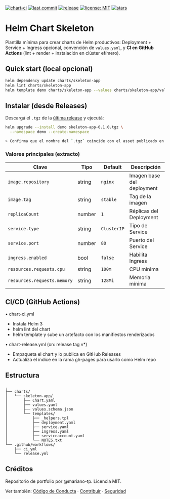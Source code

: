 [![chart-ci](https://github.com/mariano-tp/helm-chart-skeleton/actions/workflows/chart-ci.yml/badge.svg?branch=main)](https://github.com/mariano-tp/helm-chart-skeleton/actions/workflows/chart-ci.yml)
[![last commit](https://img.shields.io/github/last-commit/mariano-tp/helm-chart-skeleton?style=flat-square)](https://github.com/mariano-tp/helm-chart-skeleton/commits/main)
[![release](https://img.shields.io/github/v/release/mariano-tp/helm-chart-skeleton?display_name=tag&style=flat-square)](https://github.com/mariano-tp/helm-chart-skeleton/releases)
[![license: MIT](https://img.shields.io/badge/license-MIT-green?style=flat-square)](./LICENSE)
[![stars](https://img.shields.io/github/stars/mariano-tp/helm-chart-skeleton?style=flat-square)](https://github.com/mariano-tp/helm-chart-skeleton/stargazers)


# Helm Chart Skeleton

Plantilla mínima para crear charts de Helm productivos: Deployment + Service + Ingress opcional, convención de `values.yaml`, y **CI en GitHub Actions** (lint + render + instalación en clúster efímero).

## Quick start (local opcional)
```bash
helm dependency update charts/skeleton-app
helm lint charts/skeleton-app
helm template demo charts/skeleton-app --values charts/skeleton-app/values.yaml
```

## Instalar (desde Releases)

Descargá el `.tgz` de la [última release](https://github.com/mariano-tp/helm-chart-skeleton/releases/latest) y ejecutá:

```bash
helm upgrade --install demo skeleton-app-0.1.0.tgz \
  --namespace demo --create-namespace

> Confirma que el nombre del `.tgz` coincide con el asset publicado en **v0.1.0**. :contentReference[oaicite:2]{index=2}
```

### Valores principales (extracto)

| Clave                       | Tipo     | Default           | Descripción                          |
|----------------------------|----------|-------------------|--------------------------------------|
| `image.repository`         | string   | `nginx`           | Imagen base del deployment           |
| `image.tag`                | string   | `stable`          | Tag de la imagen                     |
| `replicaCount`             | number   | `1`               | Réplicas del Deployment              |
| `service.type`             | string   | `ClusterIP`       | Tipo de Service                      |
| `service.port`             | number   | `80`              | Puerto del Service                   |
| `ingress.enabled`          | bool     | `false`           | Habilita Ingress                     |
| `resources.requests.cpu`   | string   | `100m`            | CPU mínima                           |
| `resources.requests.memory`| string   | `128Mi`           | Memoria mínima                       |


## CI/CD (GitHub Actions)
• chart-ci.yml
  - Instala Helm 3
  - helm lint del chart
  - helm template y sube un artefacto con los manifiestos renderizados

• chart-release.yml (on: release tag v*)
  - Empaqueta el chart y lo publica en GitHub Releases
  - Actualiza el índice en la rama gh-pages para usarlo como Helm repo


## Estructura
```
.
├── charts/
│   └── skeleton-app/
│       ├── Chart.yaml
│       ├── values.yaml
│       ├── values.schema.json
│       └── templates/
│           ├── _helpers.tpl
│           ├── deployment.yaml
│           ├── service.yaml
│           ├── ingress.yaml
│           ├── serviceaccount.yaml
│           └── NOTES.txt
└── .github/workflows/
    ├── ci.yml
    └── release.yml
```

## Créditos
Repositorio de portfolio por @mariano-tp. Licencia MIT.

Ver también: [Código de Conducta](./CODE_OF_CONDUCT.md) · [Contribuir](./CONTRIBUTING.md) · [Seguridad](./SECURITY.md)
